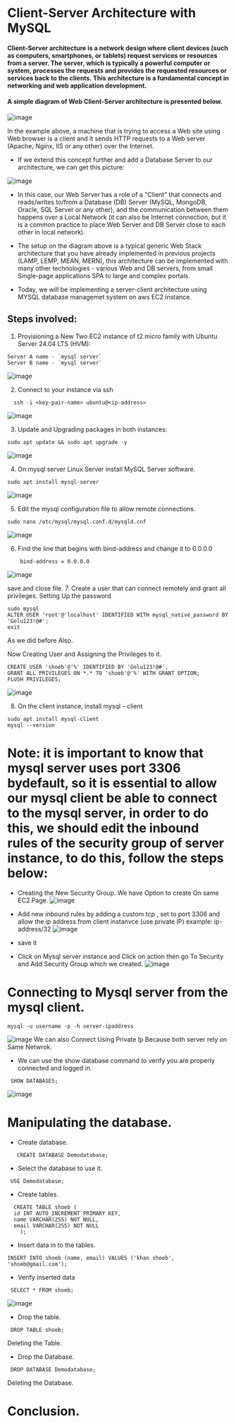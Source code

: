 # Client-Server Architecture with MySQL

#### Client-Server architecture is a network design where client devices (such as computers, smartphones, or tablets) request services or resources from a server. The server, which is typically a powerful computer or system, processes the requests and provides the requested resources or services back to the clients. This architecture is a fundamental concept in networking and web application development.

#### A simple diagram of Web Client-Server architecture is presented below.

  ![image](https://github.com/user-attachments/assets/c894e5bc-a98d-48a1-a8df-6a1e76dc2942)

In the example above, a machine that is trying to access a Web site using Web browser  is a client and it sends HTTP requests to a Web server (Apache, Nginx, IIS or any other) over the Internet.

- If we extend this concept further and add a Database Server to our architecture, we can get this picture:

![image](https://github.com/user-attachments/assets/f66395a6-ccf0-4728-84b2-1732a53a3e30)

- In this case, our Web Server has a role of a "Client" that connects and reads/writes to/from a Database (DB) Server (MySQL, MongoDB, Oracle, SQL Server or any other), and the communication between them happens over a Local Network (it can also be Internet connection, but it is a common practice to place Web Server and DB Server close to each other in local network).
- The setup on the diagram above is a typical generic Web Stack architecture that you have already implemented in previous projects (LAMP, LEMP, MEAN, MERN), this architecture can be implemented with many other technologies - various Web and DB servers, from small Single-page applications SPA to large and complex portals.

- Today, we will be implementing a server-client architecture using MYSQL database managemet system on aws EC2 instance.
## Steps involved:
1. Provisioning a New Two EC2 instance of t2.micro family with Ubuntu Server 24.04 LTS (HVM):
```
Server A name - `mysql server`
Server B name - `mysql server`
```
![image](https://github.com/user-attachments/assets/7a28f06e-d49f-443d-b249-6c196c2f6107)

2. Connect to your instance via ssh

```
  ssh -i <key-pair-name> ubuntu@<ip-address>
```
![image](https://github.com/user-attachments/assets/d97512bb-a7d7-47c7-9255-2487ed1117a6)

3. Update and Upgrading packages in both instances:

```
sudo apt update && sudo apt upgrade -y
```
![image](https://github.com/user-attachments/assets/265f99f8-b544-47d1-a800-f854db45c4f0)

4. On mysql server Linux Server install MySQL Server software.

```
sudo apt install mysql-server
```
![image](https://github.com/user-attachments/assets/e81375ec-5e84-4104-ac27-fb9c825e2fec)

5. Edit the mysql configuration file to allow remote connections.

```
sudo nano /etc/mysql/mysql.conf.d/mysqld.cnf
```
![image](https://github.com/user-attachments/assets/33443438-e26b-43f7-bb60-cc29ed2f927b)

6. Find the line that begins with bind-address and change it to 0.0.0.0

```
    bind-address = 0.0.0.0
```
![image](https://github.com/user-attachments/assets/afb7da86-82b2-4527-ac68-5d49ab5d34b4)

save and close file.
7. Create a user that can connect remotely and grant all privileges.
Setting Up the password
```
sudo mysql 
ALTER USER 'root'@'localhost' IDENTIFIED WITH mysql_native_password BY 'Golu123!@#';
exit
```
As we did before Also.

Now Creating User and Assigning the Privileges to it.
```
CREATE USER 'shoeb'@'%' IDENTIFIED BY 'Golu123!@#';
GRANT ALL PRIVILEGES ON *.* TO 'shoeb'@'%' WITH GRANT OPTION;
FLUSH PRIVILEGES;
```
![image](https://github.com/user-attachments/assets/2bd875bb-fc46-4e1f-8585-f2ea54f93eac)

8. On the client instance, install mysql - client
```
sudo apt install mysql-client
mysql --version
```

# Note: it is important to know that mysql server uses port 3306 bydefault, so it is essential to allow our mysql client be able to connect to the mysql server, in order to do this, we should edit the inbound rules of the security group of server instance, to do this, follow the steps below:

- Creating the New Security Group. We have Option to create On same EC2 Page.
![image](https://github.com/user-attachments/assets/7106b98d-8b73-4b6d-9399-1793ac130bb2)

- Add new inbound rules by adding a custom tcp , set to port 3306 and allow the ip address from client instanvce (use private IP) example: ip-address/32
![image](https://github.com/user-attachments/assets/a1991a3d-18ba-4967-9773-fb919514707f)
- save it
  
- Click on Mysql server instance and Click on action then go To Security and Add Security Group which we created.
![image](https://github.com/user-attachments/assets/8d8e88df-bc1c-488e-a59b-bc0105fd77a5)

# Connecting to Mysql server from the mysql client.

```
mysql -u username -p -h server-ipaddress
```
![image](https://github.com/user-attachments/assets/dfe4ee67-d5ec-4e70-ac96-4caf8605cf3b)
We can also Connect Using Private Ip Because both server rely on Same Netwrok.

- We can use the show database command to verify you are properly connected and logged in.

```
 SHOW DATABASES;
```
![image](https://github.com/user-attachments/assets/c38eeb17-5344-43d6-8fda-e924a6bc363b)

# Manipulating the database.
- Create database.
```
   CREATE DATABASE Demodatabase;
```
- Select the database to use it.
```
 USE Demodatabase;
```
- Create tables.
```
  CREATE TABLE shoeb (
  id INT AUTO_INCREMENT PRIMARY KEY,
  name VARCHAR(255) NOT NULL,
  email VARCHAR(255) NOT NULL
    );
```
- Insert data in to the tables.
```
INSERT INTO shoeb (name, email) VALUES ('khan shoeb', 'shoeb@gmail.com');
```
- Verify inserted data
```
 SELECT * FROM shoeb;
```
![image](https://github.com/user-attachments/assets/6d0bf89e-8002-44b8-ad3b-e736f3dfe772)

- Drop the table.

```
 DROP TABLE shoeb;
```
Deleting the Table.

- Drop the Database.

```
 DROP DATABASE Demodatabase;
```
Deleting the Database.

# Conclusion.
